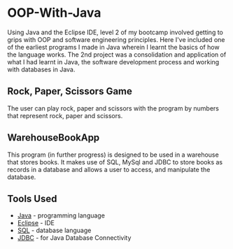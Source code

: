 # OOP-With-Java
 Using Java and the Eclipse IDE, level 2 of my bootcamp involved getting to grips with OOP and software engineering principles. Here I've included one of the earliest programs I made in Java wherein I learnt the basics of how the language works. The 2nd project was a consolidation and application of what I had learnt in Java, the software development process and working with databases in Java.
 
 ## Rock, Paper, Scissors Game
 The user can play rock, paper and scissors with the program by numbers that represent rock, paper and scissors.
 
 ## WarehouseBookApp
 This program (in further progress) is designed to be used in a warehouse that stores books. It makes use of SQL, MySql and JDBC to store books as records in a database and allows a user to access, and manipulate the database. 
 
 ## Tools Used
 * [Java](https://www.java.com/en/download/) - programming language
 * [Eclipse](https://www.eclipse.org/downloads/packages/release/kepler/sr1/eclipse-ide-java-developers) - IDE
 * [SQL](https://dev.mysql.com/downloads/mysql/) - database language
 * [JDBC](https://www.oracle.com/technetwork/java/javase/downloads/index.html) - for Java Database Connectivity
 
